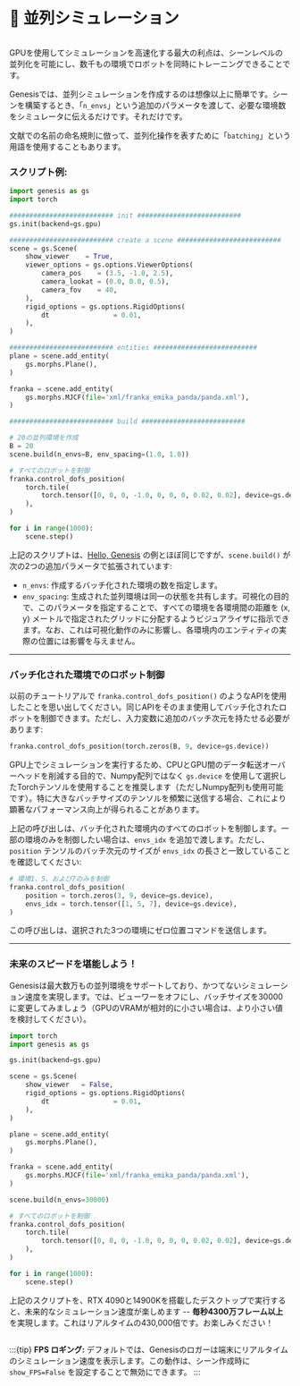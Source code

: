 # 🚀 並列シミュレーション

```{figure} ../../_static/images/parallel_sim.png
```

GPUを使用してシミュレーションを高速化する最大の利点は、シーンレベルの並列化を可能にし、数千もの環境でロボットを同時にトレーニングできることです。

Genesisでは、並列シミュレーションを作成するのは想像以上に簡単です。シーンを構築するとき、「`n_envs`」という追加のパラメータを渡して、必要な環境数をシミュレータに伝えるだけです。それだけです。

文献での名前の命名規則に倣って、並列化操作を表すために「`batching`」という用語を使用することもあります。

### スクリプト例:
```python
import genesis as gs
import torch

########################## init ##########################
gs.init(backend=gs.gpu)

########################## create a scene ##########################
scene = gs.Scene(
    show_viewer    = True,
    viewer_options = gs.options.ViewerOptions(
        camera_pos    = (3.5, -1.0, 2.5),
        camera_lookat = (0.0, 0.0, 0.5),
        camera_fov    = 40,
    ),
    rigid_options = gs.options.RigidOptions(
        dt                = 0.01,
    ),
)

########################## entities ##########################
plane = scene.add_entity(
    gs.morphs.Plane(),
)

franka = scene.add_entity(
    gs.morphs.MJCF(file='xml/franka_emika_panda/panda.xml'),
)

########################## build ##########################

# 20の並列環境を作成
B = 20
scene.build(n_envs=B, env_spacing=(1.0, 1.0))

# すべてのロボットを制御
franka.control_dofs_position(
    torch.tile(
        torch.tensor([0, 0, 0, -1.0, 0, 0, 0, 0.02, 0.02], device=gs.device), (B, 1)
    ),
)

for i in range(1000):
    scene.step()
```

上記のスクリプトは、[Hello, Genesis](hello_genesis.md) の例とほぼ同じですが、`scene.build()` が次の2つの追加パラメータで拡張されています:
- `n_envs`: 作成するバッチ化された環境の数を指定します。
- `env_spacing`: 生成された並列環境は同一の状態を共有します。可視化の目的で、このパラメータを指定することで、すべての環境を各環境間の距離を (x, y) メートルで指定されたグリッドに分配するようビジュアライザに指示できます。なお、これは可視化動作のみに影響し、各環境内のエンティティの実際の位置には影響を与えません。

---

### バッチ化された環境でのロボット制御
以前のチュートリアルで `franka.control_dofs_position()` のようなAPIを使用したことを思い出してください。同じAPIをそのまま使用してバッチ化されたロボットを制御できます。ただし、入力変数に追加のバッチ次元を持たせる必要があります:
```python
franka.control_dofs_position(torch.zeros(B, 9, device=gs.device))
```
GPU上でシミュレーションを実行するため、CPUとGPU間のデータ転送オーバーヘッドを削減する目的で、Numpy配列ではなく `gs.device` を使用して選択したTorchテンソルを使用することを推奨します（ただしNumpy配列も使用可能です）。特に大きなバッチサイズのテンソルを頻繁に送信する場合、これにより顕著なパフォーマンス向上が得られることがあります。

上記の呼び出しは、バッチ化された環境内のすべてのロボットを制御します。一部の環境のみを制御したい場合は、`envs_idx` を追加で渡します。ただし、`position` テンソルのバッチ次元のサイズが `envs_idx` の長さと一致していることを確認してください:
```python
# 環境1、5、および7のみを制御
franka.control_dofs_position(
    position = torch.zeros(3, 9, device=gs.device),
    envs_idx = torch.tensor([1, 5, 7], device=gs.device),
)
```
この呼び出しは、選択された3つの環境にゼロ位置コマンドを送信します。

---

### 未来のスピードを堪能しよう！
Genesisは最大数万もの並列環境をサポートしており、かつてないシミュレーション速度を実現します。では、ビューワーをオフにし、バッチサイズを30000に変更してみましょう（GPUのVRAMが相対的に小さい場合は、より小さい値を検討してください）。

```python
import torch
import genesis as gs

gs.init(backend=gs.gpu)

scene = gs.Scene(
    show_viewer   = False,
    rigid_options = gs.options.RigidOptions(
        dt                = 0.01,
    ),
)

plane = scene.add_entity(
    gs.morphs.Plane(),
)

franka = scene.add_entity(
    gs.morphs.MJCF(file='xml/franka_emika_panda/panda.xml'),
)

scene.build(n_envs=30000)

# すべてのロボットを制御
franka.control_dofs_position(
    torch.tile(
        torch.tensor([0, 0, 0, -1.0, 0, 0, 0, 0.02, 0.02], device=gs.device), (30000, 1)
    ),
)

for i in range(1000):
    scene.step()
```

上記のスクリプトを、RTX 4090と14900Kを搭載したデスクトップで実行すると、未来的なシミュレーション速度が楽しめます -- **毎秒4300万フレーム以上**を実現します。これはリアルタイムの430,000倍です。お楽しみください！

```{figure} ../../_static/images/parallel_speed.png
```

:::{tip}
**FPS ロギング:** デフォルトでは、Genesisのロガーは端末にリアルタイムのシミュレーション速度を表示します。この動作は、シーン作成時に `show_FPS=False` を設定することで無効にできます。
:::